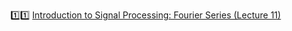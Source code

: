 :one::one: [Introduction to Signal Processing: Fourier Series (Lecture 11)](https://youtu.be/eXC-_ny9J-Y)
